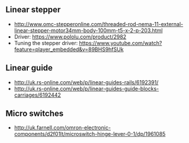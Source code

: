 ## Linear stepper

- http://www.omc-stepperonline.com/threaded-rod-nema-11-external-linear-stepper-motor34mm-body-100mm-t5-x-2-p-203.html
- Driver: https://www.pololu.com/product/2982
- Tuning the stepper driver: https://www.youtube.com/watch?feature=player_embedded&v=89BHS9hfSUk


## Linear guide

- http://uk.rs-online.com/web/p/linear-guides-rails/6192391/
- http://uk.rs-online.com/web/p/linear-guides-guide-blocks-carriages/6192442

## Micro switches

- http://uk.farnell.com/omron-electronic-components/d2f01lt/microswitch-hinge-lever-0-1/dp/1961085
